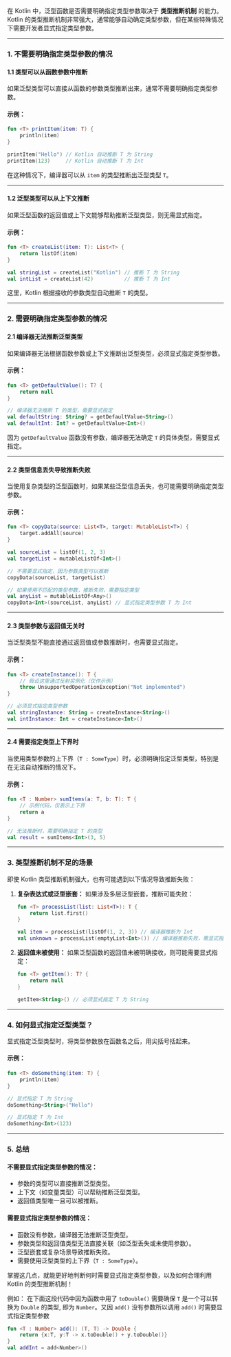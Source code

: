 在 Kotlin 中，泛型函数是否需要明确指定类型参数取决于 **类型推断机制** 的能力。Kotlin 的类型推断机制非常强大，通常能够自动确定类型参数，但在某些特殊情况下需要开发者显式指定类型参数。

---

### **1. 不需要明确指定类型参数的情况**

#### **1.1 类型可以从函数参数中推断**

如果泛型类型可以直接从函数的参数类型推断出来，通常不需要明确指定类型参数。

#### 示例：

```kotlin
fun <T> printItem(item: T) {
    println(item)
}

printItem("Hello") // Kotlin 自动推断 T 为 String
printItem(123)     // Kotlin 自动推断 T 为 Int
```

在这种情况下，编译器可以从 `item` 的类型推断出泛型类型 `T`。

---

#### **1.2 泛型类型可以从上下文推断**

如果泛型函数的返回值或上下文能够帮助推断泛型类型，则无需显式指定。

#### 示例：

```kotlin
fun <T> createList(item: T): List<T> {
    return listOf(item)
}

val stringList = createList("Kotlin") // 推断 T 为 String
val intList = createList(42)          // 推断 T 为 Int
```

这里，Kotlin 根据接收的参数类型自动推断 `T` 的类型。

---

### **2. 需要明确指定类型参数的情况**

#### **2.1 编译器无法推断泛型类型**

如果编译器无法根据函数参数或上下文推断出泛型类型，必须显式指定类型参数。

#### 示例：

```kotlin
fun <T> getDefaultValue(): T? {
    return null
}

// 编译器无法推断 T 的类型，需要显式指定
val defaultString: String? = getDefaultValue<String>()
val defaultInt: Int? = getDefaultValue<Int>()
```

因为 `getDefaultValue` 函数没有参数，编译器无法确定 `T` 的具体类型，需要显式指定。

---

#### **2.2 类型信息丢失导致推断失败**

当使用复杂类型的泛型函数时，如果某些泛型信息丢失，也可能需要明确指定类型参数。

#### 示例：

```kotlin
fun <T> copyData(source: List<T>, target: MutableList<T>) {
    target.addAll(source)
}

val sourceList = listOf(1, 2, 3)
val targetList = mutableListOf<Int>()

// 不需要显式指定，因为参数类型可以推断
copyData(sourceList, targetList)

// 如果使用不匹配的类型参数，推断失败，需要指定类型
val anyList = mutableListOf<Any>()
copyData<Int>(sourceList, anyList) // 显式指定类型参数 T 为 Int
```

---

#### **2.3 类型参数与返回值无关时**

当泛型类型不能直接通过返回值或参数推断时，也需要显式指定。

#### 示例：

```kotlin
fun <T> createInstance(): T {
    // 假设这里通过反射实例化（仅作示例）
    throw UnsupportedOperationException("Not implemented")
}

// 必须显式指定类型参数
val stringInstance: String = createInstance<String>()
val intInstance: Int = createInstance<Int>()
```

---

#### **2.4 需要指定类型上下界时**

当使用类型参数的上下界（`T : SomeType`）时，必须明确指定泛型类型，特别是在无法自动推断的情况下。

#### 示例：

```kotlin
fun <T : Number> sumItems(a: T, b: T): T {
    // 示例代码，仅表示上下界
    return a
}

// 无法推断时，需要明确指定 T 的类型
val result = sumItems<Int>(3, 5)
```

---

### **3. 类型推断机制不足的场景**

即使 Kotlin 类型推断机制强大，也有可能遇到以下情况导致推断失败：

1. **复杂表达式或泛型嵌套：** 如果涉及多层泛型嵌套，推断可能失败：
    
    ```kotlin
    fun <T> processList(list: List<T>): T {
        return list.first()
    }
    
    val item = processList(listOf(1, 2, 3)) // 编译器推断为 Int
    val unknown = processList(emptyList<Int>()) // 编译器推断失败，需显式指定
    ```
    
2. **返回值未被使用：** 如果泛型函数的返回值未被明确接收，则可能需要显式指定：
    
    ```kotlin
    fun <T> getItem(): T? {
        return null
    }
    
    getItem<String>() // 必须显式指定 T 为 String
    ```
    

---

### **4. 如何显式指定泛型类型？**

显式指定泛型类型时，将类型参数放在函数名之后，用尖括号括起来。

#### 示例：

```kotlin
fun <T> doSomething(item: T) {
    println(item)
}

// 显式指定 T 为 String
doSomething<String>("Hello")

// 显式指定 T 为 Int
doSomething<Int>(123)
```

---

### **5. 总结**

#### **不需要显式指定类型参数的情况：**

- 参数的类型可以直接推断泛型类型。
- 上下文（如变量类型）可以帮助推断泛型类型。
- 返回值类型唯一且可以被推断。

#### **需要显式指定类型参数的情况：**

- 函数没有参数，编译器无法推断泛型类型。
- 参数类型和返回值类型无法直接关联（如泛型丢失或未使用参数）。
- 泛型嵌套或复杂场景导致推断失败。
- 需要使用泛型类型的上下界（`T : SomeType`）。

掌握这几点，就能更好地判断何时需要显式指定类型参数，以及如何合理利用 Kotlin 的类型推断机制！

例如：
在下面这段代码中因为函数中用了 `toDouble()` 需要确保 `T` 是一个可以转换为 `Double` 的类型, 即为 `Number`。又因 `add()` 没有参数所以调用 `add()` 时需要显式指定类型参数

```kotlin
fun <T : Number> add(): (T, T) -> Double {
    return {x:T, y:T -> x.toDouble() + y.toDouble()}
}
val addInt = add<Number>()
```